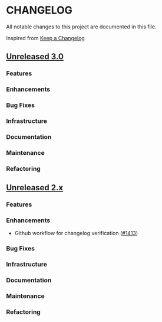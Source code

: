 # CHANGELOG
All notable changes to this project are documented in this file.

Inspired from [Keep a Changelog](https://keepachangelog.com/en/1.1.0/)

## [Unreleased 3.0](https://github.com/opensearch-project/anomaly-detection/compare/2.x...HEAD)
### Features
### Enhancements
### Bug Fixes
### Infrastructure

### Documentation

### Maintenance
### Refactoring

## [Unreleased 2.x](https://github.com/opensearch-project/anomaly-detection/compare/2.19...2.x)
### Features


### Enhancements
- Github workflow for changelog verification ([#1413](https://github.com/opensearch-project/anomaly-detection/pull/1412))
### Bug Fixes

### Infrastructure
### Documentation
### Maintenance
### Refactoring